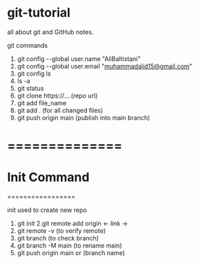 # git-tutorial
all about git and GitHub notes.

git commands
1. git config --global user.name "AliBaltistani"
2. git config --global user.email "muhammadalid15@gmail.com"
3. git config ls
4. ls -a
5. git status 
6. git clone https://....(repo url)
7. git add file_name
8. git add . (for all changed files)
9. git push origin main (publish into main branch)

==============
================
Init Command
=============
=================

init used to create new repo
1. git init
2.git remote add origin <- link ->
3. git remote -v (to verify remote)
4. git branch  (to check branch)
5. git branch -M main (to rename main)
6. git push origin main  or (branch name)

